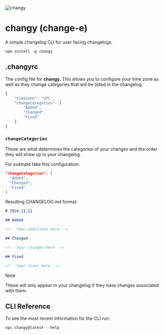 
![changy](https://github.com/user-attachments/assets/9f5b7e4f-083e-4d4c-b6e6-a1d3c5d2c61e)

# changy (change-e)

A simple changelog CLI for user facing changelogs.

```
npm install -g changy
```

## .changyrc

The config file for **changy**. This allows you to configure your time zone as well as they change
categories that will be listed in the changelog.

```js
{
    "timezone": "UTC",
    "changeCategories": [
        "Added",
        "Changed",
        "Fixed"
    ]
}
```

### `changeCategories`

These are what determines the categories of your changes and the order they will show up in your
changelog. 

For example take this configuration:
```json
"changeCategories": [
  "Added",
  "Changed",
  "Fixed"
]
```

Resulting CHANGELOG.md format:

```md
# 2024.11.11

## Added

<!-- Your additions here -->

## Changed

<!-- Your changes here -->

## Fixed

<!-- Your fixes here -->
```

> [!NOTE]
> These will only appear in your changelog if they have changes associated with them.

## CLI Reference

To see the most recent information for the CLI run:

```
npx changy@latest --help
```
